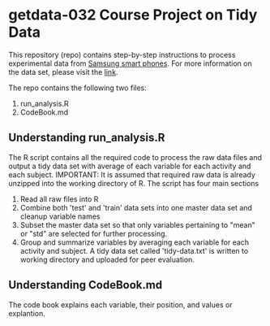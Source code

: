 getdata-032 Course Project on Tidy Data
=========
This repository (repo) contains step-by-step instructions to process experimental data from [Samsung smart phones](https://d396qusza40orc.cloudfront.net/getdata%2Fprojectfiles%2FUCI%20HAR%20Dataset.zip). For more information on the data set, please visit the [link](http://archive.ics.uci.edu/ml/datasets/Human+Activity+Recognition+Using+Smartphones).

The repo contains the following two files:

1. run_analysis.R
2. CodeBook.md

## Understanding run_analysis.R
The R script contains all the required code to process the raw data files and output a tidy data set with average of each variable for each activity and each subject. IMPORTANT: It is assumed that required raw data is already unzipped into the working directory of R. The script has four main sections

1. Read all raw files into R
2. Combine both 'test' and 'train' data sets into one master data set and cleanup variable names
3. Subset the master data set so that only variables pertaining to "mean" or "std" are selected for further processing.
4. Group and summarize variables by averaging each variable for each activity and subject. A tidy data set called 'tidy-data.txt' is written to working directory and uploaded for peer evaluation.

## Understanding CodeBook.md
The code book explains each variable, their position, and values or explantion.